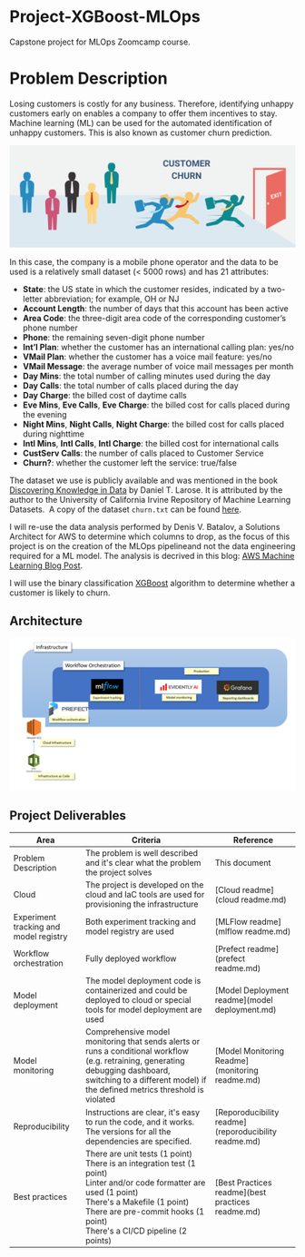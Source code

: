 # Project-XGBoost-MLOps

Capstone project for MLOps Zoomcamp course.

# Problem Description

Losing customers is costly for any business. Therefore, identifying unhappy customers early on enables a company to offer them incentives to stay. Machine learning (ML) can be used for the automated identification of unhappy customers. This is also known as customer churn prediction.

![Customer-Churn](images/Customer-Churn.png)

In this case, the company is a mobile phone operator and the data to be used is a relatively small dataset (< 5000 rows) and has 21 attributes:

- **State**: the US state in which the customer resides, indicated by a two-letter abbreviation; for example, OH or NJ
- **Account Length**: the number of days that this account has been active
- **Area Code**: the three-digit area code of the corresponding customer’s phone number
- **Phone**: the remaining seven-digit phone number
- **Int’l Plan**: whether the customer has an international calling plan: yes/no
- **VMail Plan**: whether the customer has a voice mail feature: yes/no
- **VMail Message**: the average number of voice mail messages per month
- **Day Mins**: the total number of calling minutes used during the day
- **Day Calls**: the total number of calls placed during the day
- **Day Charge**: the billed cost of daytime calls
- **Eve Mins**, **Eve Calls**, **Eve Charge**: the billed cost for calls placed during the evening
- **Night Mins**, **Night Calls**, **Night Charge**: the billed cost for calls placed during nighttime
- **Intl Mins**, **Intl Calls**, **Intl Charge**: the billed cost for international calls
- **CustServ Calls**: the number of calls placed to Customer Service
- **Churn?**: whether the customer left the service: true/false

The dataset we use is publicly available and was mentioned in the book [Discovering Knowledge in Data](https://www.amazon.com/dp/0470908742/) by Daniel T. Larose. It is attributed by the author to the University of California Irvine Repository of Machine Learning Datasets.  A copy of the dataset `churn.txt` can be found [here](https://github.com/BuzzKanga/Project-XGBoost-MLOps/tree/main/data).

I will re-use the data analysis performed by Denis V. Batalov, a Solutions Architect for AWS to determine which columns to drop, as the focus of this project is on the creation of the MLOps pipelineand not the data engineering required for a ML model. The analysis is decrived in this blog: [AWS Machine Learning Blog Post](https://aws.amazon.com/blogs/machine-learning/predicting-customer-churn-with-amazon-machine-learning/).

I will use the binary classification [XGBoost](https://xgboost.readthedocs.io/en/stable/index.html) algorithm to determine whether a customer is likely to churn.

## Architecture

![Architecture](images/Architecture.png)

## Project Deliverables

| Area                                   | Criteria                                                                                                                                                                                                                                        | Reference                                             |
| -------------------------------------- | ----------------------------------------------------------------------------------------------------------------------------------------------------------------------------------------------------------------------------------------------- | ----------------------------------------------------- |
| Problem Description                    | The problem is well described and it's clear what the problem the project solves                                                                                                                                                                | This document                                         |
| Cloud                                  | The project is developed on the cloud and IaC tools are used for provisioning the infrastructure                                                                                                                                                | [Cloud readme](cloud readme.md)                       |
| Experiment tracking and model registry | Both experiment tracking and model registry are used                                                                                                                                                                                            | [MLFlow readme](mlflow readme.md)                     |
| Workflow orchestration                 | Fully deployed workflow                                                                                                                                                                                                                         | [Prefect readme](prefect readme.md)                   |
| Model deployment                       | The model deployment code is containerized and could be deployed to cloud or special tools for model deployment are used                                                                                                                        | [Model Deployment readme](model deployment.md)        |
| Model monitoring                       | Comprehensive model monitoring that sends alerts or runs a conditional workflow (e.g. retraining, generating debugging dashboard, switching to a different model) if the defined metrics threshold is violated                                  | [Model Monitoring Readme](monitoring readme.md)       |
| Reproducibility                        | Instructions are clear, it's easy to run the code, and it works. The versions for all the dependencies are specified.                                                                                                                           | [Reporoducibility readme](reporoducibility readme.md) |
| Best practices                         | There are unit tests (1 point)<br/>There is an integration test (1 point)<br/>Linter and/or code formatter are used (1 point)<br/>There's a Makefile (1 point)<br/>There are pre-commit hooks (1 point)<br/>There's a CI/CD pipeline (2 points) | [Best Practices readme](best practices readme.md)     |
